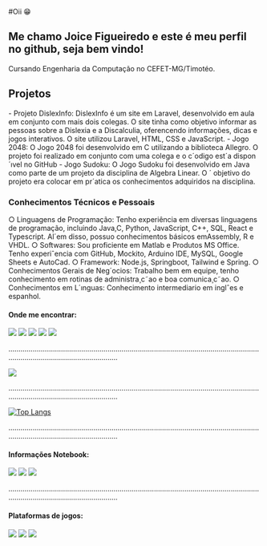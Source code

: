 #Oii :grin:

<h2> Me chamo Joice Figueiredo e este é meu perfil no github, seja bem vindo! </h2>
<p> Cursando Engenharia da Computação no CEFET-MG/Timotéo. <p>
<h2>
Projetos
</h2>
- Projeto DislexInfo: DislexInfo é um site em Laravel, desenvolvido em aula em conjunto com mais dois colegas. O site tinha como objetivo informar as pessoas sobre a Dislexia e a Discalculia, oferencendo informações, dicas e jogos interativos. O site utilizou Laravel, HTML, CSS e JavaScript.
- Jogo 2048: O Jogo 2048 foi desenvolvido em C utilizando a biblioteca Allegro. O projeto foi realizado em conjunto com uma colega e o c´odigo est´a dispon´ıvel no GitHub
- Jogo Sudoku: O Jogo Sudoku foi desenvolvido em Java como parte de um projeto da disciplina de Algebra Linear. O ´
objetivo do projeto era colocar em pr´atica os conhecimentos adquiridos na disciplina.

<h3> Conhecimentos Técnicos e Pessoais</h3>
○	Linguagens de Programação: Tenho experiência em diversas linguagens de programação, incluindo Java,C, Python, JavaScript, C++, SQL, React e Typescript. Al´em disso, possuo conhecimentos básicos emAssembly, R e VHDL.
○	Softwares: Sou proficiente em Matlab e Produtos MS Office. Tenho experiˆencia com GitHub, Mockito,
Arduino IDE, MySQL, Google Sheets e AutoCad.
○	Framework: Node.js, Springboot, Tailwind e Spring.
○	Conhecimentos Gerais de Neg´ocios: Trabalho bem em equipe, tenho conhecimento em rotinas de
administra¸c˜ao e boa comunica¸c˜ao.
○	Conhecimentos em L´ınguas: Conhecimento intermediario em inglˆes e espanhol.
<h4>Onde me encontrar: </h4>
</p>

[<img src="https://img.shields.io/badge/twitter-%231DA1F2.svg?&style=for-the-badge&logo=twitter&logoColor=white" />](https://twitter.com/JoyFigueired) [<img src="https://img.shields.io/badge/linkedin-%230077B5.svg?&style=for-the-badge&logo=linkedin&logoColor=white" />](https://www.linkedin.com/in/joice-barros-de-figueiredo-081728214/) [<img src = "https://img.shields.io/badge/instagram-%23E4405F.svg?&style=for-the-badge&logo=instagram&logoColor=white">](https://www.instagram.com/joyfigueired/) [<img src = "https://img.shields.io/badge/facebook-%231877F2.svg?&style=for-the-badge&logo=facebook&logoColor=white">](https://www.facebook.com/JoyFigueired/)
<img src = "https://img.shields.io/badge/joicebfigueiredo@gmail.com-D14836?style=for-the-badge&logo=gmail&logoColor=white">

<p> ..................................................................................................................................................................................</p> 

<a href="https://github.com/JoyFigueiredo">
  <img align="center" src="https://github-readme-stats.vercel.app/api?username=JoyFigueiredo&theme=jolly&show_icons=true" />
</a>

<p> ..................................................................................................................................................................................</p>

[![Top Langs](https://github-readme-stats.vercel.app/api/top-langs/?username=JoyFigueiredo&layout=compact)](https://github.com/JoyFigueiredo)

<p> ..................................................................................................................................................................................</p>

<p>
<h4> Informações Notebook: </h4>
</p>
 
[<img src="https://img.shields.io/badge/NVIDIA-MX110-76B900?style=for-the-badge&logo=nvidia&logoColor=white" />]()  [<img src="https://img.shields.io/badge/Intel-Core_i5_8th-0071C5?style=for-the-badge&logo=intel&logoColor=white" />]()  [<img src="https://img.shields.io/badge/Windows-11_Home_SL-0078D6?style=for-the-badge&logo=windows&logoColor=white" />]()

<p> ..................................................................................................................................................................................</p>

<p>
<h4>Plataformas de jogos: </h4>
</p>

[<img src="https://img.shields.io/badge/Steam-000000?style=for-the-badge&logo=steam&logoColor=white" />](https://steamcommunity.com/id/JoyFigueiredo) [<img src="https://img.shields.io/badge/Xbox-107C10?style=for-the-badge&logo=xbox&logoColor=white" />](https://account.xbox.com/pt-BR/Profile?xr=mebarnav) [<img src="https://img.shields.io/badge/Twitch-9146FF?style=for-the-badge&logo=twitch&logoColor=white" />](https://www.twitch.tv/digdigj0y)

